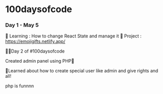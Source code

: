 # 100daysofcode

### Day 1 - May 5

🧠 Learning : How to change React State and manage it
🧩 Project : https://emojigifts.netlify.app/


🧑‍💻Day 2 of #100daysofcode 

Created admin panel using  PHP🐘

🧠Learned about how to create special user like admin and give rights and all! 

php is funnnn 

